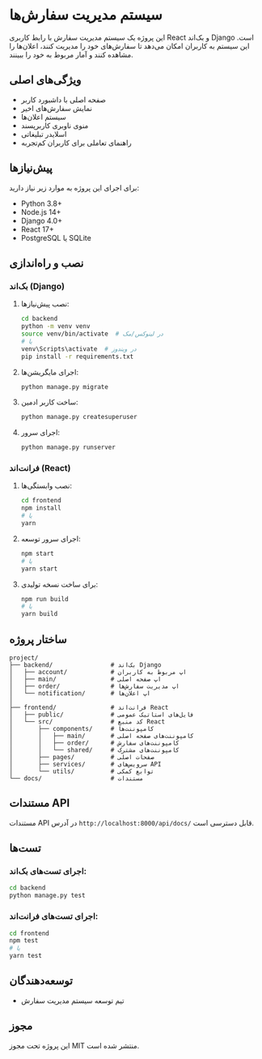 # سیستم مدیریت سفارش‌ها

این پروژه یک سیستم مدیریت سفارش با رابط کاربری React و بک‌اند Django است. این سیستم به کاربران امکان می‌دهد تا سفارش‌های خود را مدیریت کنند، اعلان‌ها را مشاهده کنند و آمار مربوط به خود را ببینند.

## ویژگی‌های اصلی

- صفحه اصلی با داشبورد کاربر
- نمایش سفارش‌های اخیر
- سیستم اعلان‌ها
- منوی ناوبری کاربرپسند
- اسلایدر تبلیغاتی
- راهنمای تعاملی برای کاربران کم‌تجربه

## پیش‌نیازها

برای اجرای این پروژه به موارد زیر نیاز دارید:

- Python 3.8+
- Node.js 14+
- Django 4.0+
- React 17+
- PostgreSQL یا SQLite

## نصب و راه‌اندازی

### بک‌اند (Django)

1. نصب پیش‌نیازها:
   ```bash
   cd backend
   python -m venv venv
   source venv/bin/activate  # در لینوکس/مک
   # یا
   venv\Scripts\activate  # در ویندوز
   pip install -r requirements.txt
   ```

2. اجرای مایگریشن‌ها:
   ```bash
   python manage.py migrate
   ```

3. ساخت کاربر ادمین:
   ```bash
   python manage.py createsuperuser
   ```

4. اجرای سرور:
   ```bash
   python manage.py runserver
   ```

### فرانت‌اند (React)

1. نصب وابستگی‌ها:
   ```bash
   cd frontend
   npm install
   # یا
   yarn
   ```

2. اجرای سرور توسعه:
   ```bash
   npm start
   # یا
   yarn start
   ```

3. برای ساخت نسخه تولیدی:
   ```bash
   npm run build
   # یا
   yarn build
   ```

## ساختار پروژه

```
project/
├── backend/                # بک‌اند Django
│   ├── account/            # اپ مربوط به کاربران
│   ├── main/               # اپ صفحه اصلی
│   ├── order/              # اپ مدیریت سفارش‌ها
│   └── notification/       # اپ اعلان‌ها
│
├── frontend/               # فرانت‌اند React
│   ├── public/             # فایل‌های استاتیک عمومی
│   └── src/                # کد منبع React
│       ├── components/     # کامپوننت‌ها
│       │   ├── main/       # کامپوننت‌های صفحه اصلی
│       │   ├── order/      # کامپوننت‌های سفارش
│       │   └── shared/     # کامپوننت‌های مشترک
│       ├── pages/          # صفحات اصلی
│       ├── services/       # سرویس‌های API
│       └── utils/          # توابع کمکی
└── docs/                   # مستندات
```

## مستندات API

مستندات API در آدرس `http://localhost:8000/api/docs/` قابل دسترسی است.

## تست‌ها

### اجرای تست‌های بک‌اند:

```bash
cd backend
python manage.py test
```

### اجرای تست‌های فرانت‌اند:

```bash
cd frontend
npm test
# یا
yarn test
```

## توسعه‌دهندگان

- تیم توسعه سیستم مدیریت سفارش

## مجوز

این پروژه تحت مجوز MIT منتشر شده است. 